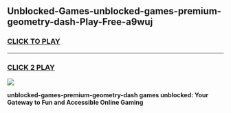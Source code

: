 
## Unblocked-Games-unblocked-games-premium-geometry-dash-Play-Free-a9wuj
<h3>
<a href="https://premium76.site?title=unblocked-games-premium-geometry-dash&ref=23A">CLICK TO PLAY</a></h3>
<hr>

<h3>
<a href="https://premium76.site?title=unblocked-games-premium-geometry-dash&ref=23A">CLICK 2 PLAY</a>
  
</h3>

<a href="https://premium76.site?title=unblocked-games-premium-geometry-dash&ref=23A"><img src="https://clearcache.store/games.png"></a>


**unblocked-games-premium-geometry-dash games unblocked: Your Gateway to Fun and Accessible Online Gaming**

